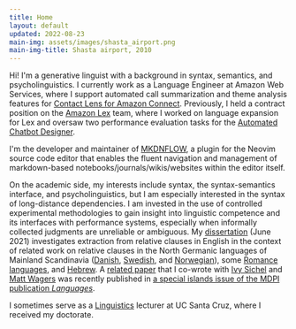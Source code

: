 ```yaml
---
title: Home
layout: default
updated: 2022-08-23
main-img: assets/images/shasta_airport.png
main-img-title: Shasta airport, 2010
---
```


Hi! I'm a generative linguist with a background in syntax, semantics, and psycholinguistics. I currently work as a Language Engineer at Amazon Web Services, where I support automated call summarization and theme analysis features for [Contact Lens for Amazon Connect](https://aws.amazon.com/connect/contact-lens/). Previously, I held a contract position on the [Amazon Lex](https://aws.amazon.com/lex/) team, where I worked on language expansion for Lex and oversaw two performance evaluation tasks for the [Automated Chatbot Designer](https://aws.amazon.com/lex/chatbot-designer/).

I'm the developer and maintainer of [MKDNFLOW](https://github.com/jakewvincent/mkdnflow.nvim), a plugin for the Neovim source code editor that enables the fluent navigation and management of markdown-based notebooks/journals/wikis/websites within the editor itself.

On the academic side, my interests include syntax, the syntax-semantics interface, and psycholinguistics, but I am especially interested in the syntax of long-distance dependencies. I am invested in the use of controlled experimental methodologies to gain insight into linguistic competence and its interfaces with performance systems, especially when informally collected judgments are unreliable or ambiguous. My [dissertation](https://www.proquest.com/openview/760063f3ff8277bc8b1a19ca3f701e6e/) (June 2021) investigates extraction from relative clauses in English in the context of related work on relative clauses in the North Germanic languages of Mainland Scandinavia ([Danish](http://perso.ens-lyon.fr/jacques.jayez/Cours/Implicite/Dominance_and_PP_Erteschikshir1979.pdf), [Swedish](http://hdl.handle.net/2077/51985), and [Norwegian](https://doi.org/10.1353/lan.2019.0051)), some [Romance languages](http://157.138.8.12/jspui/bitstream/11707/136/1/Koster.Fest.pdf), and [Hebrew](https://doi.org/10.1162/ling_a_00275). A [related paper](https://www.mdpi.com/2226-471X/7/2/117) that I co-wrote with [Ivy Sichel](https://ivysichel.sites.ucsc.edu/) and [Matt Wagers](https://people.ucsc.edu/~mwagers) was recently published in [a special islands issue of the MDPI publication *Languages*](https://www.mdpi.com/journal/languages/special_issues/Recent_Advances_in_Research_on_Island_Phenomena).

I sometimes serve as a [Linguistics](https://ling.ucsc.edu) lecturer at UC Santa Cruz, where I received my doctorate. 
